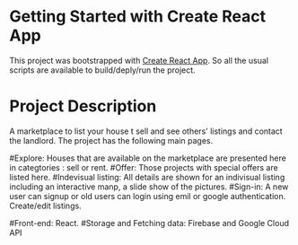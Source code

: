 # Getting Started with Create React App

This project was bootstrapped with [Create React App](https://github.com/facebook/create-react-app).
So all the usual scripts are available to build/deply/run the project.

# Project Description
A marketplace to list your house t sell and see others' listings and contact the landlord.
The project has the following main pages.

#Explore: Houses that are available on the marketplace are presented here in categtories : sell or rent.
#Offer: Those projects with special offers are listed here.
#Indevisual listing: All details are shown for an indivisual listing including an interactive manp, a slide show of the pictures.
#Sign-in: A new user can signup or old users can login using emil or google authentication. Create/edit listings. 


#Front-end: React.
#Storage and Fetching data: Firebase and Google Cloud API



